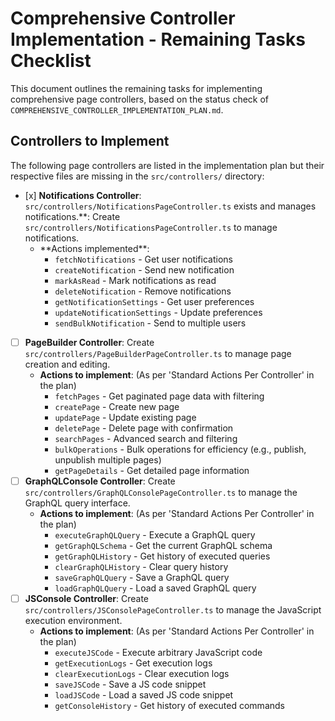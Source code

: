 # Comprehensive Controller Implementation - Remaining Tasks Checklist

This document outlines the remaining tasks for implementing comprehensive page controllers, based on the status check of `COMPREHENSIVE_CONTROLLER_IMPLEMENTATION_PLAN.md`.

## Controllers to Implement

The following page controllers are listed in the implementation plan but their respective files are missing in the `src/controllers/` directory:

- \[x\] **Notifications Controller**: `src/controllers/NotificationsPageController.ts` exists and manages notifications.**: Create `src/controllers/NotificationsPageController.ts` to manage notifications.
    -   \*\*Actions implemented\*\*:
        -   `fetchNotifications` - Get user notifications
        -   `createNotification` - Send new notification
        -   `markAsRead` - Mark notifications as read
        -   `deleteNotification` - Remove notifications
        -   `getNotificationSettings` - Get user preferences
        -   `updateNotificationSettings` - Update preferences
        -   `sendBulkNotification` - Send to multiple users
- [ ] **PageBuilder Controller**: Create `src/controllers/PageBuilderPageController.ts` to manage page creation and editing.
    -   **Actions to implement**: (As per 'Standard Actions Per Controller' in the plan)
        -   `fetchPages` - Get paginated page data with filtering
        -   `createPage` - Create new page
        -   `updatePage` - Update existing page
        -   `deletePage` - Delete page with confirmation
        -   `searchPages` - Advanced search and filtering
        -   `bulkOperations` - Bulk operations for efficiency (e.g., publish, unpublish multiple pages)
        -   `getPageDetails` - Get detailed page information
- [ ] **GraphQLConsole Controller**: Create `src/controllers/GraphQLConsolePageController.ts` to manage the GraphQL query interface.
    -   **Actions to implement**: (As per 'Standard Actions Per Controller' in the plan)
        -   `executeGraphQLQuery` - Execute a GraphQL query
        -   `getGraphQLSchema` - Get the current GraphQL schema
        -   `getGraphQLHistory` - Get history of executed queries
        -   `clearGraphQLHistory` - Clear query history
        -   `saveGraphQLQuery` - Save a GraphQL query
        -   `loadGraphQLQuery` - Load a saved GraphQL query
- [ ] **JSConsole Controller**: Create `src/controllers/JSConsolePageController.ts` to manage the JavaScript execution environment.
    -   **Actions to implement**: (As per 'Standard Actions Per Controller' in the plan)
        -   `executeJSCode` - Execute arbitrary JavaScript code
        -   `getExecutionLogs` - Get execution logs
        -   `clearExecutionLogs` - Clear execution logs
        -   `saveJSCode` - Save a JS code snippet
        -   `loadJSCode` - Load a saved JS code snippet
        -   `getConsoleHistory` - Get history of executed commands